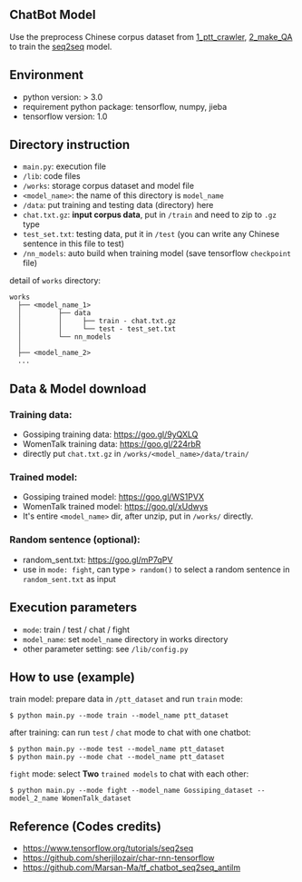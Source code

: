 ## ChatBot Model
Use the preprocess Chinese corpus dataset from [1_ptt_crawler](https://github.com/thisray/PTTChatBot_DL2017/tree/master/1_ptt_crawler), [2_make_QA](https://github.com/thisray/PTTChatBot_DL2017/tree/master/2_make_QA) to train the [seq2seq](https://www.tensorflow.org/tutorials/seq2seq) model.


## Environment
* python version: > 3.0
* requirement python package: tensorflow, numpy, jieba
* tensorflow version: 1.0 

## Directory instruction
* `main.py`: execution file
* `/lib`: code files
* `/works`: storage corpus dataset and model file 
* `<model_name>`: the name of this directory is `model_name`
* `/data`: put training and testing data (directory) here
* `chat.txt.gz`: **input corpus data**, put in `/train` and need to zip to `.gz` type
* `test_set.txt`: testing data, put it in `/test` (you can write any Chinese sentence in this file to test)
* `/nn_models`: auto build when training model (save tensorflow `checkpoint` file) 

detail of `works` directory:  

    works
      ├── <model_name_1>
      │         ├── data
      │         │     ├── train - chat.txt.gz
      │         │     └── test - test_set.txt
      │         └── nn_models
      │      
      ├── <model_name_2>
      ...


## Data & Model download

### Training data:
* Gossiping training data: https://goo.gl/9yQXLQ
* WomenTalk training data: https://goo.gl/224rbR
* directly put `chat.txt.gz` in `/works/<model_name>/data/train/`

### Trained model:
* Gossiping trained model: https://goo.gl/WS1PVX
* WomenTalk trained model: https://goo.gl/xUdwys
* It's entire `<model_name>` dir, after unzip, put in `/works/` directly.

### Random sentence (optional):
* random_sent.txt: https://goo.gl/mP7qPV
* use in `mode: fight`, can type `> random()` to select a random sentence in `random_sent.txt` as input


## Execution parameters
* `mode`: train / test / chat / fight
* `model_name`: set `model_name` directory in works directory
* other parameter setting: see `/lib/config.py` 


## How to use (example)

train model: prepare data in `/ptt_dataset` and run `train` mode:  

    $ python main.py --mode train --model_name ptt_dataset

after training: can run `test` / `chat` mode to chat with one chatbot:
    
    $ python main.py --mode test --model_name ptt_dataset
    $ python main.py --mode chat --model_name ptt_dataset

`fight` mode: select **Two** `trained models` to chat with each other:
    
    $ python main.py --mode fight --model_name Gossiping_dataset --model_2_name WomenTalk_dataset


## Reference (Codes credits)
* https://www.tensorflow.org/tutorials/seq2seq
* https://github.com/sherjilozair/char-rnn-tensorflow
* https://github.com/Marsan-Ma/tf_chatbot_seq2seq_antilm